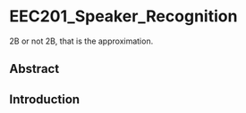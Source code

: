 # EEC201_Speaker_Recognition
2B or not 2B, that is the approximation.

## Abstract
<Place Abstract Here>
  
## Introduction
